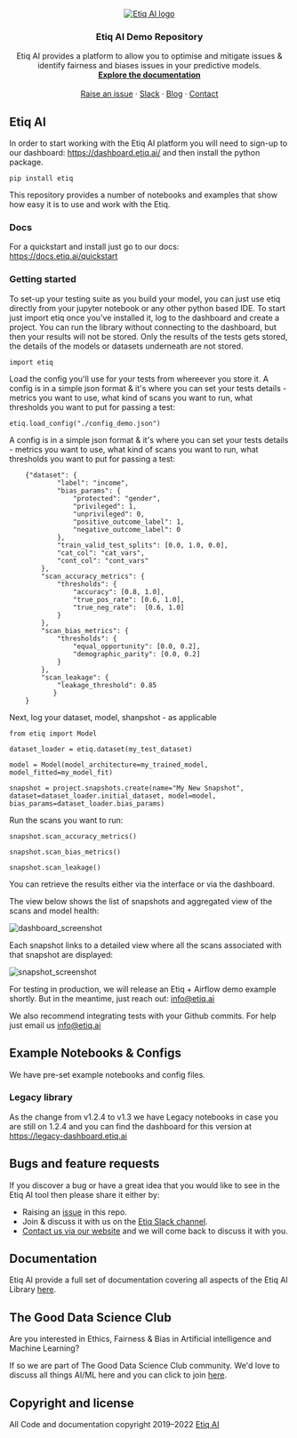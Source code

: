<p align="center">
  <a href="https://etiq.ai">
    <img src="https://etiq.ai/etiq-ai-logo-transparent.png" alt="Etiq AI logo">
  </a>
</p>

<h3 align="center">Etiq AI Demo Repository</h3>

<p align="center">
  Etiq AI provides a platform to allow you to optimise and mitigate issues &amp; identify fairness and biases issues in your predictive models.
  <br>
  <a href="https://docs.etiq.ai"><strong>Explore the documentation</strong></a>
  <br>
  <br>
  <a href="https://github.com/ETIQ-AI/demo/issues">Raise an issue</a>
  ·
  <a href="https://etiqcore.slack.com/signup#/domain-signup">Slack</a>
  ·
  <a href="https://etiq.ai/blog">Blog</a>
  ·
  <a href="https://etiq.ai/contact-us">Contact</a>
</p>

## Etiq AI 

In order to start working with the Etiq AI platform you will need to sign-up to our dashboard: https://dashboard.etiq.ai/ and then install the python package. 

    pip install etiq

This repository provides a number of notebooks and examples that show how easy it is to use and work with the Etiq.

### Docs

For a quickstart and install just go to our docs: https://docs.etiq.ai/quickstart

### Getting started

To set-up your testing suite as you build your model, you can just use etiq directly from your jupyter notebook or any other python based IDE. To start just import etiq once you've installed it, log to the dashboard and create a project.
You can run the library without connecting to the dashboard, but then your results will not be stored. 
Only the results of the tests gets stored, the details of the models or datasets underneath are not stored.

    import etiq
    


Load the config you'll use for your tests from whereever you store it. A config is in a simple json format & it's where you can set your tests details - metrics you want to use, what kind of scans you want to run, what thresholds you want to put for passing a test:

    etiq.load_config("./config_demo.json")

A config is in a simple json format & it's where you can set your tests details - metrics you want to use, what kind of scans you want to run, what thresholds you want to put for passing a test:


        {"dataset": {
                "label": "income",
                "bias_params": {
                    "protected": "gender",
                    "privileged": 1,
                    "unprivileged": 0,
                    "positive_outcome_label": 1,
                    "negative_outcome_label": 0
                },
                "train_valid_test_splits": [0.0, 1.0, 0.0],
                "cat_col": "cat_vars",
                "cont_col": "cont_vars"
            },
            "scan_accuracy_metrics": {
                "thresholds": {
                    "accuracy": [0.8, 1.0],
                    "true_pos_rate": [0.6, 1.0],
                    "true_neg_rate":  [0.6, 1.0]           
                }
            },
            "scan_bias_metrics": {
                "thresholds": {
                    "equal_opportunity": [0.0, 0.2],
                    "demographic_parity": [0.0, 0.2]     
                }
            }, 
            "scan_leakage": {
                "leakage_threshold": 0.85
               }
        }

Next, log your dataset, model, shanpshot - as applicable

    from etiq import Model
     
    dataset_loader = etiq.dataset(my_test_dataset)
      
    model = Model(model_architecture=my_trained_model, model_fitted=my_model_fit)
     
    snapshot = project.snapshots.create(name="My New Snapshot", dataset=dataset_loader.initial_dataset, model=model, bias_params=dataset_loader.bias_params)


Run the scans you want to run:

    snapshot.scan_accuracy_metrics()
     
    snapshot.scan_bias_metrics()
     
    snapshot.scan_leakage()

You can retrieve the results either via the interface or via the dashboard.

The view below shows the list of snapshots and aggregated view of the scans and model health:


![dashboard_screenshot](https://user-images.githubusercontent.com/94112047/164801597-b100f7fa-a82c-441d-91a3-05bdf480852c.png)



Each snapshot links to a detailed view where all the scans associated with that snapshot are displayed:

![snapshot_screenshot](https://user-images.githubusercontent.com/94112047/164801679-086dc4c3-754b-4d58-9c64-6367fadcfd7f.png)





For testing in production, we will release an Etiq + Airflow demo example shortly. But in the meantime, just reach out: info@etiq.ai

We also recommend integrating tests with your Github commits. For help just email us info@etiq.ai


## Example Notebooks & Configs

We have pre-set example notebooks and config files.

### Legacy library

As the change from v1.2.4 to v1.3 we have Legacy notebooks in case you are still on 1.2.4 and you can find the dashboard for this version at https://legacy-dashboard.etiq.ai

## Bugs and feature requests

If you discover a bug or have a great idea that you would like to see in the Etiq AI tool then please share it either by:

- Raising an [issue](https://github.com/ETIQ-AI/demo/issues) in this repo.
- Join &amp; discuss it with us on the [Etiq Slack channel](https://etiqcore.slack.com/signup#/domain-signup).
- [Contact us via our website](https://etiq.ai/contact-us) and we will come back to discuss it with you.

## Documentation

Etiq AI provide a full set of documentation covering all aspects of the Etiq AI Library [here](https://docs.etiq.ai/).

## The Good Data Science Club

Are you interested in Ethics, Fairness &amp; Bias in Artificial intelligence and Machine Learning?

If so we are part of The Good Data Science Club community. We'd love to discuss all things AI/ML here and you can click to join [here](https://gooddatascience.slack.com/signup#/domain-signup).

## Copyright and license

All Code and documentation copyright 2019–2022 [Etiq AI](https://etiq.ai)

